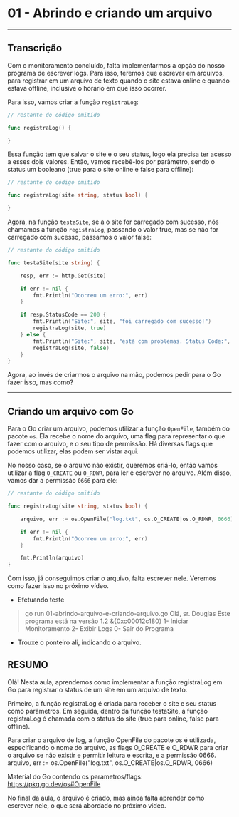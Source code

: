 # 01 - Abrindo e criando um arquivo

---

## Transcrição

Com o monitoramento concluído, falta implementarmos a opção do nosso programa de escrever logs. Para isso, teremos que escrever em arquivos, para registrar em um arquivo de texto quando o site estava online e quando estava offline, inclusive o horário em que isso ocorrer.

Para isso, vamos criar a função `registraLog`:

```go
// restante do código omitido

func registraLog() {

}
```

Essa função tem que salvar o site e o seu status, logo ela precisa ter acesso a esses dois valores. Então, vamos recebê-los por parâmetro, sendo o status um booleano (true para o site online e false para offline):

```go
// restante do código omitido

func registraLog(site string, status bool) {

}
```

Agora, na função `testaSite`, se a o site for carregado com sucesso, nós chamamos a função `registraLog`, passando o valor true, mas se não for carregado com sucesso, passamos o valor false:

```go
// restante do código omitido

func testaSite(site string) {

    resp, err := http.Get(site)

    if err != nil {
        fmt.Println("Ocorreu um erro:", err)
    }

    if resp.StatusCode == 200 {
        fmt.Println("Site:", site, "foi carregado com sucesso!")
        registraLog(site, true)
    } else {
        fmt.Println("Site:", site, "está com problemas. Status Code:", resp.StatusCode)
        registraLog(site, false)
    }
}
```

Agora, ao invés de criarmos o arquivo na mão, podemos pedir para o Go fazer isso, mas como?

---

## Criando um arquivo com Go

Para o Go criar um arquivo, podemos utilizar a função `OpenFile`, também do pacote `os`. Ela recebe o nome do arquivo, uma flag para representar o que fazer com o arquivo, e o seu tipo de permissão. Há diversas flags que podemos utilizar, elas podem ser vistar aqui.

No nosso caso, se o arquivo não existir, queremos criá-lo, então vamos utilizar a flag `O_CREATE` ou `O_RDWR`, para ler e escrever no arquivo. Além disso, vamos dar a permissão `0666` para ele:

```go
// restante do código omitido

func registraLog(site string, status bool) {

    arquivo, err := os.OpenFile("log.txt", os.O_CREATE|os.O_RDWR, 0666)

    if err != nil {
        fmt.Println("Ocorreu um erro:", err)
    }

    fmt.Println(arquivo)
}
```

Com isso, já conseguimos criar o arquivo, falta escrever nele. Veremos como fazer isso no próximo vídeo.





- Efetuando teste

>
> go run 01-abrindo-arquivo-e-criando-arquivo.go
Olá, sr. Douglas
Este programa está na versão 1.2
&{0xc00012c180}
1- Iniciar Monitoramento
2- Exibir Logs
0- Sair do Programa

- Trouxe o ponteiro ali, indicando o arquivo.



## RESUMO
Olá! Nesta aula, aprendemos como implementar a função registraLog em Go para registrar o status de um site em um arquivo de texto.

Primeiro, a função registraLog é criada para receber o site e seu status como parâmetros. Em seguida, dentro da função testaSite, a função registraLog é chamada com o status do site (true para online, false para offline).

Para criar o arquivo de log, a função OpenFile do pacote os é utilizada, especificando o nome do arquivo, as flags O_CREATE e O_RDWR para criar o arquivo se não existir e permitir leitura e escrita, e a permissão 0666.
    arquivo, err := os.OpenFile("log.txt", os.O_CREATE|os.O_RDWR, 0666)

Material do Go contendo os parametros/flags:
<https://pkg.go.dev/os#OpenFile>

No final da aula, o arquivo é criado, mas ainda falta aprender como escrever nele, o que será abordado no próximo vídeo.



